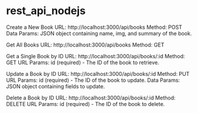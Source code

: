 # rest_api_nodejs
Create a New Book
URL: http://localhost:3000/api/books
Method: POST
Data Params: JSON object containing name, img, and summary of the book.

Get All Books
URL: http://localhost:3000/api/books
Method: GET

Get a Single Book by ID
URL: http://localhost:3000/api/books/:id
Method: GET
URL Params: id (required) - The ID of the book to retrieve.


Update a Book by ID
URL: http://localhost:3000/api/books/:id
Method: PUT
URL Params: id (required) - The ID of the book to update.
Data Params: JSON object containing fields to update.

Delete a Book by ID
URL: http://localhost:3000/api/books/:id
Method: DELETE
URL Params: id (required) - The ID of the book to delete.
